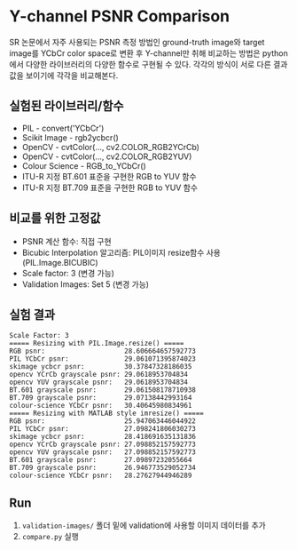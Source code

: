 
# Y-channel PSNR Comparison
SR 논문에서 자주 사용되는 PSNR 측정 방법인 ground-truth image와 target image를 YCbCr color space로 변환 후 Y-channel만 취해 비교하는 방법은 python에서 다양한 라이브러리의 다양한 함수로 구현될 수 있다. 각각의 방식이 서로 다른 결과 값을 보이기에 각각을 비교해본다.

## 실험된 라이브러리/함수
- PIL - convert('YCbCr')
- Scikit Image - rgb2ycbcr()
- OpenCV - cvtColor(..., cv2.COLOR_RGB2YCrCb)
- OpenCV - cvtColor(..., cv2.COLOR_RGB2YUV)
- Colour Science - RGB_to_YCbCr()
- ITU-R 지정 BT.601 표준을 구현한 RGB to YUV 함수
- ITU-R 지정 BT.709 표준을 구현한 RGB to YUV 함수

## 비교를 위한 고정값
- PSNR 계산 함수: 직접 구현
- Bicubic Interpolation 알고리즘: PIL이미지 resize함수 사용(PIL.Image.BICUBIC)
- Scale factor: 3 (변경 가능)
- Validation Images: Set 5 (변경 가능)

## 실험 결과
```
Scale Factor: 3
===== Resizing with PIL.Image.resize() =====
RGB psnr:                    28.606664657592773
PIL YCbCr psnr:              29.061071395874023
skimage ycbcr psnr:          30.37847328186035
opencv YCrCb grayscale psnr: 29.0618953704834
opencv YUV grayscale psnr:   29.0618953704834
BT.601 grayscale psnr:       29.061508178710938
BT.709 grayscale psnr:       29.07138442993164
colour-science YCbCr psnr:   30.40645980834961
===== Resizing with MATLAB style imresize() =====
RGB psnr:                    25.947063446044922
PIL YCbCr psnr:              27.098241806030273
skimage ycbcr psnr:          28.418691635131836
opencv YCrCb grayscale psnr: 27.098852157592773
opencv YUV grayscale psnr:   27.098852157592773
BT.601 grayscale psnr:       27.09897232055664
BT.709 grayscale psnr:       26.946773529052734
colour-science YCbCr psnr:   28.27627944946289
```

## Run
1. `validation-images/` 폴더 밑에 validation에 사용할 이미지 데이터를 추가
2. `compare.py` 실행